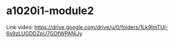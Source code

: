 # a1020i1-module2
Link video: https://drive.google.com/drive/u/0/folders/1Lk9ImTUI-6s9zLUGDDZpU7GDfWPANjJy
